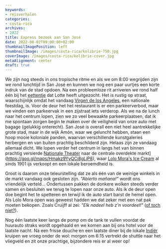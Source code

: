 ```yaml
---
keywords:
- reisverhalen
categories:
- costa-rica
archives:
- 2022
title: Express bezoek aan San José
date: 2022-08-02T09:00:00+02:00
thumbnailImagePosition: left
thumbnailImage: /images/costa-rica/kolibrie-750.jpg
coverImage: /images/costa-rica/kolibrie-cover.jpg
metaAlignment: center
draft: true
---
```

We zijn nog steeds in ons tropische ritme en als we om 8:00 wegrijden zijn we rond lunchtijd in San José en kunnen we nog een paar uurtjes een korte indruk van de stad opdoen. Na een probleemloze rit arriveren we rond half één bij het [eettentje](https://g.page/caferojo) dat Lotte heeft uitgezocht. Het is rustig op straat, waarschijnlijk omdat het vandaag [Virgen de los Angeles](https://en.wikipedia.org/wiki/Virgen_de_los_Angeles), een nationale feestdag, is. Voor de deur het het restaurant is er een parkeerverbod, maar we vinden een parkeervak in een zijstraat iets verderop. Als we na de lunch naar het centrum lopen, zien we zo veel bewaakte parkeerplaatsen, dat ik me spontaan zorgen begin te maken over de veiligheid van onze auto met bagage (gelukkig onterecht). San José is overall een niet heel aantrekkelijke grote stad, maar in de wijk Amón, waar we geluncht hebben, staan een hoop mooie koloniale panden, waarvan verschillende kunstgaleries herbergen en van buiten prachtig beschilderd zijn. Helaas zijn ze vandaag allemaal dicht. We lopen verder het centrum in langs het van binnen prachtig versierde [Nationale Theater](https://goo.gl/maps/1d3u1RCmmgHPnjPS9) naar de centrale overdekte markt](https://goo.gl/maps/Hmakz9YyQCi8gLjP8), waar [Lolo Mora's Ice Cream](https://goo.gl/maps/DR1ru2kZoh3UJykw6) al sinds 1901 ijs verkoopt en een lokale beroemdheid is.

Groot is daarom onze teleurstelling dat ze als één van de weinige winkels in de markt vandaag ook gesloten zijn. _"Abierto mañana!"_ wordt ons vriendelijk verteld… Ondertussen pakken de donkere wolken steeds verder samen en besluiten we terug te lopen naar onze auto. Als ik de deur open doe begint het te spetteren en terwijl ik de auto start barst de hemel open. Als Lolo Mora open was geweest hadden we dat zeker met een nat pak moeten bekopen. Zoals Cruijff al zei: _"Elk nadeel heb z'n voordeel!"_ ([of toch niet?](https://nos.nl/artikel/2223448-van-hanegem-ieder-nadeel-heeft-zijn-voordeel-is-niet-van-cruijff)).

Nog één laatste keer langs de pomp om de tank te vullen voordat de huurauto straks wordt opgehaald en we komen aan bij ons hotel voor de laatste nacht. Na een frisse douche en een laatste diner bij de lokale [Indiër](https://goo.gl/maps/n1MDo45mq43kxGDD8) kruipen we vroeg onder de wol: morgen om 6:15 vertrekt de shuttle naar het vliegveld en zit onze prachtige, bijzondere reis er al weer op!